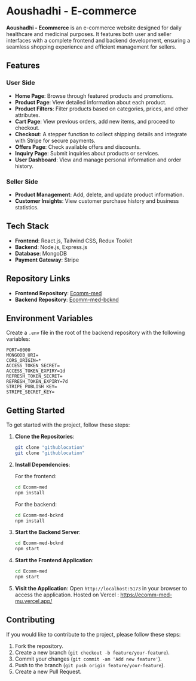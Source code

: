 
# Aoushadhi - E-commerce

**Aoushadhi - Ecommerce** is an e-commerce website designed for daily healthcare and medicinal purposes. It features both user and seller interfaces with a complete frontend and backend development, ensuring a seamless shopping experience and efficient management for sellers.

## Features

### User Side
- **Home Page**: Browse through featured products and promotions.
- **Product Page**: View detailed information about each product.
- **Product Filters**: Filter products based on categories, prices, and other attributes.
- **Cart Page**: View previous orders, add new items, and proceed to checkout.
- **Checkout**: A stepper function to collect shipping details and integrate with Stripe for secure payments.
- **Offers Page**: Check available offers and discounts.
- **Inquiry Page**: Submit inquiries about products or services.
- **User Dashboard**: View and manage personal information and order history.

### Seller Side
- **Product Management**: Add, delete, and update product information.
- **Customer Insights**: View customer purchase history and business statistics.

## Tech Stack

- **Frontend**: React.js, Tailwind CSS, Redux Toolkit
- **Backend**: Node.js, Express.js
- **Database**: MongoDB
- **Payment Gateway**: Stripe

## Repository Links

- **Frontend Repository**: [Ecomm-med](https://github.com/countless-himanshu/E-commercefrontend)
- **Backend Repository**: [Ecomm-med-bcknd](https://github.com/countless-himanshu/E-Commerce-backend)

## Environment Variables

Create a `.env` file in the root of the backend repository with the following variables:

```
PORT=8000
MONGODB_URI=
CORS_ORIGIN=*
ACCESS_TOKEN_SECRET=
ACCESS_TOKEN_EXPIRY=1d
REFRESH_TOKEN_SECRET=
REFRESH_TOKEN_EXPIRY=7d
STRIPE_PUBLISH_KEY=
STRIPE_SECRET_KEY=
```

## Getting Started

To get started with the project, follow these steps:

1. **Clone the Repositories**:
   ```bash
   git clone "githublocation"
   git clone "githublocation"
   ```

2. **Install Dependencies**:

   For the frontend:
   ```bash
   cd Ecomm-med
   npm install
   ```

   For the backend:
   ```bash
   cd Ecomm-med-bcknd
   npm install
   ```

3. **Start the Backend Server**:
   ```bash
   cd Ecomm-med-bcknd
   npm start
   ```

4. **Start the Frontend Application**:
   ```bash
   cd Ecomm-med
   npm start
   ```

5. **Visit the Application**: Open `http://localhost:5173` in your browser to access the application.
Hosted on Vercel : https://ecomm-med-mu.vercel.app/

## Contributing

If you would like to contribute to the project, please follow these steps:

1. Fork the repository.
2. Create a new branch (`git checkout -b feature/your-feature`).
3. Commit your changes (`git commit -am 'Add new feature'`).
4. Push to the branch (`git push origin feature/your-feature`).
5. Create a new Pull Request.
